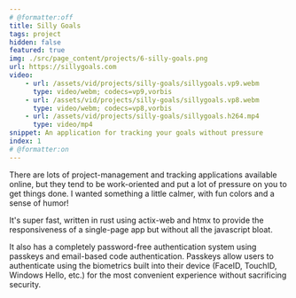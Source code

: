 ```yaml
---
# @formatter:off
title: Silly Goals
tags: project
hidden: false
featured: true
img: ./src/page_content/projects/6-silly-goals.png
url: https://sillygoals.com
video: 
    - url: /assets/vid/projects/silly-goals/sillygoals.vp9.webm
      type: video/webm; codecs=vp9,vorbis
    - url: /assets/vid/projects/silly-goals/sillygoals.vp8.webm
      type: video/webm; codecs=vp8,vorbis
    - url: /assets/vid/projects/silly-goals/sillygoals.h264.mp4
      type: video/mp4
snippet: An application for tracking your goals without pressure
index: 1
# @formatter:on
---
```


There are lots of project-management and tracking applications available online, 
but they tend to be work-oriented and put a lot of pressure on you to get things
done. I wanted something a little calmer, with fun colors and a sense of humor!

It's super fast, written in rust using actix-web and htmx to provide the 
responsiveness of a single-page app but without all the javascript bloat.

It also has a completely password-free authentication system using passkeys and
email-based code authentication. Passkeys allow users to authenticate using
the biometrics built into their device (FaceID, TouchID, Windows Hello, etc.)
for the most convenient experience without sacrificing security.
